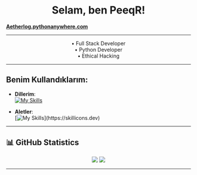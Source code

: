 
<h1 align="center">Selam, ben  PeeqR! </h1> 

**[Aetherlog.pythonanywhere.com](https://aetherlog.pythonanywhere.com/)**



---


<p align="center">
  •  Full Stack Developer <br>
  •  Python Developer <br>
  •  Ethical Hacking   
</p>

---

## **Benim Kullandıklarım**:

- **Dillerim**:\
[![My Skills](https://skillicons.dev/icons?i=js,html,css,cpp,py,rust)](https://skillicons.dev)

- **Aletler**:\
[![My Skills](https://skillicons.dev/icons?i=discord,vscode,windows,)](https://skillicons.dev)

---

## 📊 **GitHub Statistics**
<p align="center">
  <img src="https://github-readme-stats.vercel.app/api?username=Aetherlog&show_icons=true&theme=tokyonight" />
  <img src="https://github-readme-stats.vercel.app/api/top-langs/?username=Aetherlog&layout=compact&theme=tokyonight" />
</p>

---

